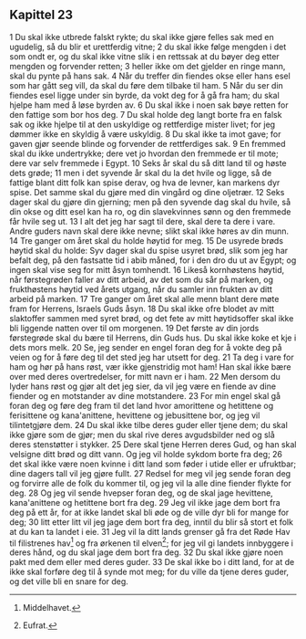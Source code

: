 ## Kapittel 23

1 Du skal ikke utbrede falskt rykte; du skal ikke gjøre felles sak med en ugudelig, så du blir et urettferdig vitne;
2 du skal ikke følge mengden i det som ondt er, og du skal ikke vitne slik i en rettssak at du bøyer deg etter mengden og forvender retten;
3 heller ikke om det gjelder en ringe mann, skal du pynte på hans sak.
4 Når du treffer din fiendes okse eller hans esel som har gått seg vill, da skal du føre dem tilbake til ham.
5 Når du ser din fiendes esel ligge under sin byrde, da vokt deg for å gå fra ham; du skal hjelpe ham med å løse byrden av.
6 Du skal ikke i noen sak bøye retten for den fattige som bor hos deg.
7 Du skal holde deg langt borte fra en falsk sak og ikke hjelpe til at den uskyldige og rettferdige mister livet; for jeg dømmer ikke en skyldig å være uskyldig.
8 Du skal ikke ta imot gave; for gaven gjør seende blinde og forvender de rettferdiges sak.
9 En fremmed skal du ikke undertrykke; dere vet jo hvordan den fremmede er til mote; dere var selv fremmede i Egypt.
10 Seks år skal du så ditt land til og høste dets grøde;
11 men i det syvende år skal du la det hvile og ligge, så de fattige blant ditt folk kan spise derav, og hva de levner, kan markens dyr spise. Det samme skal du gjøre med din vingård og dine oljetrær.
12 Seks dager skal du gjøre din gjerning; men på den syvende dag skal du hvile, så din okse og ditt esel kan ha ro, og din slavekvinnes sønn og den fremmede får hvile seg ut.
13 I alt det jeg har sagt til dere, skal dere ta dere i vare. Andre guders navn skal dere ikke nevne; slikt skal ikke høres av din munn.
14 Tre ganger om året skal du holde høytid for meg.
15 De usyrede brøds høytid skal du holde: Syv dager skal du spise usyret brød, slik som jeg har befalt deg, på den fastsatte tid i abib måned, for i den dro du ut av Egypt; og ingen skal vise seg for mitt åsyn tomhendt.
16 Likeså kornhøstens høytid, når førstegrøden faller av ditt arbeid, av det som du sår på marken, og frukthøstens høytid ved årets utgang, når du samler inn frukten av ditt arbeid på marken.
17 Tre ganger om året skal alle menn blant dere møte fram for Herrens, Israels Guds åsyn.
18 Du skal ikke ofre blodet av mitt slaktoffer sammen med syret brød, og det fete av mitt høytidsoffer skal ikke bli liggende natten over til om morgenen.
19 Det første av din jords førstegrøde skal du bære til Herrens, din Guds hus. Du skal ikke koke et kje i dets mors melk.
20 Se, jeg sender en engel foran deg for å vokte deg på veien og for å føre deg til det sted jeg har utsett for deg.
21 Ta deg i vare for ham og hør på hans røst, vær ikke gjenstridig mot ham! Han skal ikke bære over med deres overtredelser, for mitt navn er i ham.
22 Men dersom du lyder hans røst og gjør alt det jeg sier, da vil jeg være en fiende av dine fiender og en motstander av dine motstandere.
23 For min engel skal gå foran deg og føre deg fram til det land hvor amorittene og hetittene og ferisittene og kana'anittene, hevittene og jebusittene bor, og jeg vil tilintetgjøre dem.
24 Du skal ikke tilbe deres guder eller tjene dem; du skal ikke gjøre som de gjør; men du skal rive deres avgudsbilder ned og slå deres stenstøtter i stykker.
25 Dere skal tjene Herren deres Gud, og han skal velsigne ditt brød og ditt vann. Og jeg vil holde sykdom borte fra deg;
26 det skal ikke være noen kvinne i ditt land som føder i utide eller er ufruktbar; dine dagers tall vil jeg gjøre fullt.
27 Redsel for meg vil jeg sende foran deg og forvirre alle de folk du kommer til, og jeg vil la alle dine fiender flykte for deg.
28 Og jeg vil sende hvepser foran deg, og de skal jage hevittene, kana'anittene og hetittene bort fra deg.
29 Jeg vil ikke jage dem bort fra deg på ett år, for at ikke landet skal bli øde og de ville dyr bli for mange for deg;
30 litt etter litt vil jeg jage dem bort fra deg, inntil du blir så stort et folk at du kan ta landet i eie.
31 Jeg vil la ditt lands grenser gå fra det Røde Hav til filistrenes hav[^1] og fra ørkenen til elven[^2]; for jeg vil gi landets innbyggere i deres hånd, og du skal jage dem bort fra deg.
32 Du skal ikke gjøre noen pakt med dem eller med deres guder.
33 De skal ikke bo i ditt land, for at de ikke skal forføre deg til å synde mot meg; for du ville da tjene deres guder, og det ville bli en snare for deg.

[^1]:  Middelhavet.
[^2]:  Eufrat.
